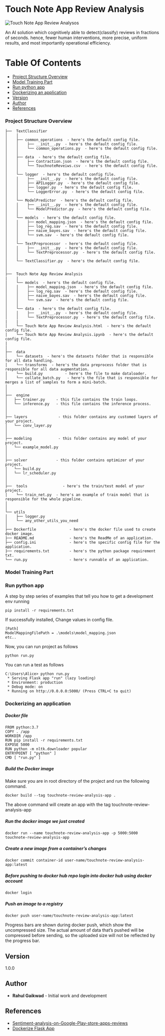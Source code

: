 # Touch Note App Review Analysis

![Touch Note App Review Analysos](https://github.com/rahulgaikwad2010/touch-note-app-review-analysis/blob/main/static/img/touchnote_app.png?raw=true)

An AI solution which cognitively able to detect(classify) reviews in fractions of seconds. hence, fewer human interventions, more precise, uniform results, and most importantly operational efficiency.

# Table Of Contents
-  [Project Structure Overview](#project-structure-overview)
-  [Model Training Part](#model-training-part)
-  [Run python app](#run-python-app)
-  [Dockerizing an application](#dockerizing-an-application)
-  [Version](#version)
-  [Author](#author)
-  [References](#references)

### Project Structure Overview
```
├──  TextClassifier
│    │
│    ├── common_operations  - here's the default config file.
│    │    ├── __init__.py  - here's the default config file.
│    │    └── common_operations.py  - here's the default config file.
│    │
│    ├── data  - here's the default config file.
│    │    ├── Contraction.json  - here's the default config file.
│    │    └── TouchnoteReveiws.csv  - here's the default config file.
│    │
│    └── logger  - here's the default config file.
│    │    ├── __init__.py  - here's the default config file.
│    │    ├── APILogger.py  - here's the default config file.
│    │    ├── logger.py  - here's the default config file.
│    │    └── LoggerError.py  - here's the default config file.
│    │
│    └── ModelPredictor  - here's the default config file.
│    │    ├── __init__.py  - here's the default config file.
│    │    └── ModelPredictor.py  - here's the default config file.
│    │
│    └── models  - here's the default config file.
│    │    ├── model_mapping.json  - here's the default config file.
│    │    ├── log_reg.sav  - here's the default config file.
│    │    ├── naive_bayes.sav  - here's the default config file.
│    │    └── svm.sav  - here's the default config file.
│    │
│    └── TextPreprocessor  - here's the default config file.
│    │    ├── __init__.py  - here's the default config file.
│    │    └── TextPreprocessor.py  - here's the default config file.
│    │
│    └── TextClassifier.py  - here's the default config file.
│
│
├──  Touch Note App Review Analysis  
|    |
│    └── models  - here's the default config file.
│    │    ├── model_mapping.json  - here's the default config file.
│    │    ├── log_reg.sav  - here's the default config file.
│    │    ├── naive_bayes.sav  - here's the default config file.
│    │    └── svm.sav  - here's the default config file.
│    │
│    └── data  - here's the default config file.
│    │    ├── __init__.py  - here's the default config file.
│    │    └── TextPreprocessor.py  - here's the default config file.
|    |
│    └── Touch Note App Review Analysis.html  - here's the default config file.
│    └── Touch Note App Review Analysis.ipynb  - here's the default config file.
|
│
├──  data  
│    └── datasets  - here's the datasets folder that is responsible for all data handling.
│    └── transforms  - here's the data preprocess folder that is responsible for all data augmentation.
│    └── build.py  		   - here's the file to make dataloader.
│    └── collate_batch.py   - here's the file that is responsible for merges a list of samples to form a mini-batch.
│
│
├──  engine
│   ├── trainer.py     - this file contains the train loops.
│   └── inference.py   - this file contains the inference process.
│
│
├── layers              - this folder contains any customed layers of your project.
│   └── conv_layer.py
│
│
├── modeling            - this folder contains any model of your project.
│   └── example_model.py
│
│
├── solver             - this folder contains optimizer of your project.
│   └── build.py
│   └── lr_scheduler.py
│   
│ 
├──  tools                - here's the train/test model of your project.
│    └── train_net.py  - here's an example of train model that is responsible for the whole pipeline.
│ 
│ 
└── utils
│    ├── logger.py
│    └── any_other_utils_you_need
│
├── Dockerfile               - here's the docker file used to create docker image.
├── README.md                - here's the ReadMe of an application.
├── config.ini               - here's the specific config file for the application.
├── requirements.txt         - here's the python package requirement txt.
└── run.py                   - here's runnable of an application.
```

### Model Training Part


### Run python app

A step by step series of examples that tell you how to get a development env running

```
pip install -r requirements.txt
```

If successfully installed, Change values in config file.
```
[Path]
ModelMappingFilePath = .\models\model_mapping.json
etc..
```

Now, you can run project as follows
```
python run.py
```

You can run a test as follows
```
C:\Users\Alice> python run.py
 * Serving Flask app "run" (lazy loading)
 * Environment: production
 * Debug mode: on
 * Running on http://0.0.0.0:5000/ (Press CTRL+C to quit)
```

### Dockerizing an application

##### Docker file
```
FROM python:3.7 
COPY . /app
WORKDIR /app
RUN pip install -r requirements.txt 
EXPOSE 5000
RUN python -m nltk.downloader popular
ENTRYPOINT [ "python" ] 
CMD [ "run.py" ] 
```

##### Build the Docker image

Make sure you are in root directory of the project and run the following command.

```
docker build --tag touchnote-review-analysis-app .
```

The above command will create an app with the tag touchnote-review-analysis-app

##### Run the docker image we just created

```
docker run --name touchnote-review-analysis-app -p 5000:5000 touchnote-review-analysis-app
```
 
##### Create a new image from a container’s changes

```
docker commit container-id user-name/touchnote-review-analysis-app:latest
```

##### Before pushing to docker hub repo login into docker hub using docker account

```
docker login
```

##### Push an image to a registry

```
docker push user-name/touchnote-review-analysis-app:latest
```

Progress bars are shown during docker push, which show the uncompressed size. The actual amount of data that’s pushed will be compressed before sending, so the uploaded size will not be reflected by the progress bar.

## Version

1.0.0 

## Author

* **Rahul Gaikwad** - Initial work and development

## References

* [Sentiment-analysis-on-Google-Play-store-apps-reviews](https://github.com/Hrd2D/Sentiment-analysis-on-Google-Play-store-apps-reviews/blob/master/main.ipynb)
* [Dockerize Flask App](https://www.geeksforgeeks.org/dockerize-your-flask-app/)
